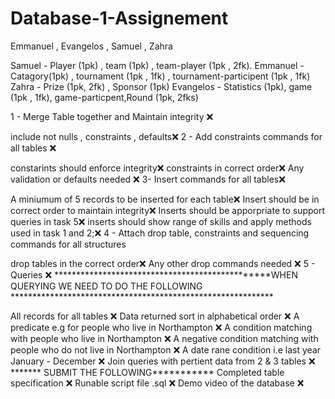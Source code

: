 # Database-1-Assignement
Emmanuel , Evangelos , Samuel , Zahra

Samuel - Player (1pk) , team (1pk) , team-player (1pk , 2fk).
Emmanuel - Catagory(1pk) , tournament (1pk , 1fk) , tournament-participent (1pk , 1fk)
Zahra - Prize (1pk, 2fk) , Sponsor (1pk)
Evangelos - Statistics (1pk), game (1pk , 1fk), game-particpent,Round (1pk, 2fks)

1 - Merge Table together and Maintain integrity ❌

include not nulls , constraints , defaults❌
2 - Add constraints commands for all tables ❌

constarints should enforce integrity❌
constraints in correct order❌
Any validation or defaults needed ❌
3- Insert commands for all tables❌

A miniumum of 5 records to be inserted for each table❌
Insert should be in correct order to maintain integrity❌
Inserts should be apporpriate to support queries in task 5❌
inserts should show range of skills and apply methods used in task 1 and 2;❌
4 - Attach drop table, constraints and sequencing commands for all structures

drop tables in the correct order❌
Any other drop commands needed ❌
5 - Queries ❌ ************************************************WHEN QUERYING WE NEED TO DO THE FOLLOWING ************************************************************

All records for all tables ❌
Data returned sort in alphabetical order ❌
A predicate e.g for people who live in Northampton ❌
A condition matching with people who live in Northampton ❌
A negative condition matching with people who do not live in Northampton ❌
A date rane condition i.e last year January - December ❌
Join queries with pertient data from 2 & 3 tables ❌
******* SUBMIT THE FOLLOWING*********** Completed table specification ❌ Runable script file .sql ❌ Demo video of the database ❌
